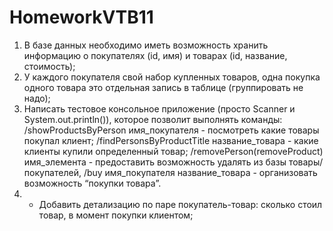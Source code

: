 # HomeworkVTB11
1. В базе данных необходимо иметь возможность хранить информацию о покупателях (id, имя)
и товарах (id, название, стоимость);
2. У каждого покупателя свой набор купленных товаров, одна покупка одного товара это
отдельная запись в таблице (группировать не надо);
3. Написать тестовое консольное приложение (просто Scanner и System.out.println()), которое
позволит выполнять команды:
/showProductsByPerson имя_покупателя - посмотреть какие товары покупал клиент;
/findPersonsByProductTitle название_товара - какие клиенты купили определенный товар;
/removePerson(removeProduct) имя_элемента - предоставить возможность удалять из базы
товары/покупателей,
/buy имя_покупателя название_товара - организовать возможность “покупки товара”.
4. * Добавить детализацию по паре покупатель-товар: сколько стоил товар, в момент покупки
клиентом;
